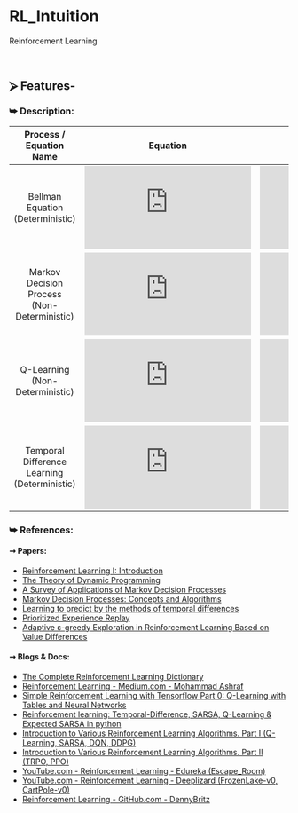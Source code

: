 # RL_Intuition
Reinforcement Learning

<br/>

## ⮚ Features-
### ⮩ Description:
| Process / Equation Name | Equation | Attributes |
| :---: | :---: | :---: |
| Bellman Equation <br/> (Deterministic) | ![BellmanEquation](https://latex.codecogs.com/svg.latex?V%28s%29%20%3D%20%5Cunderset%7Ba%7D%7Bmax%7D%20%28R%28s%2C%20a%29%20&plus;%20%5Cgamma%20V%28%7Bs%7D%27%29%29) | ![BellmanAttributes](https://latex.codecogs.com/svg.latex?%5C%21%5C%21%5C%21%5C%21%5C%21%5C%21%5C%21%5C%21%5C%21%20V%5C%21%5C%21%3A%20value%2C%20%5C%3B%20%5C%3B%20%5C%3B%20%5C%3B%20%5C%3B%20%5C%3B%20%5C%3B%20%5C%3B%20%5C%3B%20%5C%3B%20%5C%3B%20%5C%3B%20%5C%3B%20%5C%3B%20%5C%3B%20%5C%3B%20%5C%3B%20R%5C%21%5C%21%3A%20reward%2C%20%5Cnewline%20a%5C%21%5C%21%3A%20action%2C%20%5C%3B%20%5C%3B%20%5C%3B%20%5C%3B%20%5C%3B%20%5C%3B%20%5C%3B%20%5C%3B%20%5C%3B%20%5C%3B%20%5C%3B%20%5C%3B%20%5C%3B%20%5C%3B%20%5C%3B%20%5C%3B%20%5C%3B%20%5Cgamma%5C%21%5C%21%3A%20discounting%20factor%2C%20%5Cnewline%20s%5C%21%5C%21%3A%20current%20%5C%2C%20state%2C%20%5C%3B%20%5C%3B%20%5C%3B%20%5C%3B%20%5C%3B%20%5C%3B%20%5C%3B%20%7Bs%7D%27%5C%21%5C%21%3A%20next%20%5C%2C%20state) |
| Markov Decision Process <br/> (Non-Deterministic) | ![MarkovEquation](https://latex.codecogs.com/svg.latex?V%28s%29%20%3D%20%5Cunderset%7Ba%7D%7Bmax%7D%20%28R%28s%2C%20a%29%20&plus;%20%5Cgamma%20%5Csum_%7B%7Bs%7D%27%7D%20%28P%28s%2C%20a%2C%20%7Bs%7D%27%29%20*%20V%28%7Bs%7D%27%29%29%29) | ![MarkovAttributes](https://latex.codecogs.com/svg.latex?%5C%21%5C%21%5C%21%5C%21%5C%21%5C%21%5C%21%5C%21%5C%21%20V%5C%21%5C%21%3A%20value%2C%20%5C%3B%20%5C%3B%20%5C%3B%20%5C%3B%20%5C%3B%20%5C%3B%20%5C%3B%20%5C%3B%20%5C%3B%20%5C%3B%20%5C%3B%20%5C%3B%20%5C%3B%20%5C%3B%20%5C%3B%20%5C%3B%20%5C%3B%20R%5C%21%5C%21%3A%20reward%2C%20%5Cnewline%20a%5C%21%5C%21%3A%20action%2C%20%5C%3B%20%5C%3B%20%5C%3B%20%5C%3B%20%5C%3B%20%5C%3B%20%5C%3B%20%5C%3B%20%5C%3B%20%5C%3B%20%5C%3B%20%5C%3B%20%5C%3B%20%5C%3B%20%5C%3B%20%5C%3B%20%5C%3B%20%5Cgamma%5C%21%5C%21%3A%20discounting%20factor%2C%20%5Cnewline%20s%5C%21%5C%21%3A%20current%20%5C%2C%20state%2C%20%5C%3B%20%5C%3B%20%5C%3B%20%5C%3B%20%5C%3B%20%5C%3B%20%5C%3B%20%7Bs%7D%27%5C%21%5C%21%3A%20next%20%5C%2C%20state%2C%20%5Cnewline%20P%5C%21%5C%21%3A%20probability) |
| Q-Learning <br/> (Non-Deterministic) | ![Q-Equation](https://latex.codecogs.com/gif.latex?Q%28s%2C%20a%29%20%3D%20R%28s%2C%20a%29%20&plus;%20%5Cgamma%20%5Csum_%7B%7Bs%7D%27%7D%20%28P%28s%2C%20a%2C%20%7Bs%7D%27%29%20*%20%5Cunderset%7B%7Ba%7D%27%7D%7Bmax%7D%20%28Q%28%7Bs%7D%27%2C%20%7Ba%7D%27%29%29%29) | ![Q-Attributes](https://latex.codecogs.com/svg.latex?%5C%21%5C%21%5C%21%5C%21%5C%21%5C%21%5C%21%5C%21%5C%21%20Q%5C%21%5C%21%3A%20action%20%5C%2C%20value%2C%20%5C%3B%5C%3B%5C%3B%5C%3B%5C%3B%5C%3B%5C%3B%5C%3B%20R%5C%21%5C%21%3A%20reward%2C%20%5Cnewline%20a%5C%21%5C%21%3A%20current%20%5C%2C%20action%2C%20%5C%3B%5C%3B%5C%3B%5C%3B%5C%3B%20%7Ba%7D%27%5C%21%5C%21%3A%20next%20%5C%2C%20action%2C%20%5Cnewline%20s%5C%21%5C%21%3A%20current%20%5C%2C%20state%2C%20%5C%3B%5C%3B%5C%3B%5C%3B%5C%3B%5C%3B%5C%3B%20%7Bs%7D%27%5C%21%5C%21%3A%20next%20%5C%2C%20state%2C%20%5Cnewline%20P%5C%21%5C%21%3A%20probability%2C%20%5C%3B%5C%3B%5C%3B%5C%3B%5C%3B%5C%3B%5C%3B%5C%3B%5C%3B%20%5Cgamma%5C%21%5C%21%3A%20discounting%20%5C%2C%20factor%20%5Cnewline%20) |
| Temporal Difference Learning <br/> (Deterministic) | ![TD-Equation](https://latex.codecogs.com/svg.latex?Q_%7Bt%7D%28s%2C%20a%29%20%3D%20Q_%7Bt-1%7D%28s%2C%20a%29%20&plus;%20%5Calpha%20%28%5Cunderset%7BTD_%7Bt%7D%28a%2C%20s%29%7D%7B%5Cunderbrace%7BR%28s%2C%20a%29%20&plus;%20%5Cgamma%20*%20%5Cunderset%7B%7Ba%7D%27%7D%7Bmax%7DQ_%7Bt%7D%28%7Bs%7D%27%2C%20%7Ba%7D%27%29%20-%20Q_%7Bt-1%7D%28s%2C%20a%29%7D%7D%29) | ![TD-Attributes](https://latex.codecogs.com/svg.latex?%5C%21%5C%21%5C%21%5C%21%5C%21%5C%21%5C%21%5C%21%5C%21%20TD%5C%21%5C%21%3A%20temporal%20%5C%2C%20difference%2C%20%5Cnewline%20Q%5C%21%5C%21%3A%20action%20%5C%2C%20value%2C%20%5C%3B%5C%3B%5C%3B%5C%3B%5C%3B%5C%3B%5C%3B%20R%5C%21%5C%21%3A%20reward%2C%20%5Cnewline%20a%5C%21%5C%21%3A%20current%20%5C%2C%20action%2C%20%5C%3B%5C%3B%5C%3B%5C%3B%5C%3B%20%7Ba%7D%27%5C%21%5C%21%3A%20next%20%5C%2C%20action%2C%20%5Cnewline%20s%5C%21%5C%21%3A%20current%20%5C%2C%20state%2C%20%5C%3B%5C%3B%5C%3B%5C%3B%5C%3B%5C%3B%5C%3B%20%7Bs%7D%27%5C%21%5C%21%3A%20next%20%5C%2C%20state%2C%20%5Cnewline%20%5Calpha%5C%21%5C%21%3A%20learning%20%5C%2C%20rate%2C%20%5C%3B%5C%3B%5C%3B%5C%3B%5C%3B%5C%3B%20%5Cgamma%5C%21%5C%21%3A%20discounting%20%5C%2C%20factor) |


### ⮩ References:
#### ➞ Papers:
* [Reinforcement Learning I: Introduction](http://citeseerx.ist.psu.edu/viewdoc/download;jsessionid=947C1C78AE35225DD1928F05EB6F010B?doi=10.1.1.32.7692&rep=rep1&type=pdf)
* [The Theory of Dynamic Programming](https://www.rand.org/pubs/papers/P550.html)
* [A Survey of Applications of Markov Decision Processes](http://www.it.uu.se/edu/course/homepage/aism/st11/MDPApplications3.pdf)
* [Markov Decision Processes: Concepts and Algorithms](https://www.cs.vu.nl/~annette/SIKS2009/material/SIKS-RLIntro.pdf)
* [Learning to predict by the methods of temporal differences](https://link.springer.com/article/10.1007/BF00115009)
* [Prioritized Experience Replay](https://arxiv.org/abs/1511.05952)
* [Adaptive ε-greedy Exploration in Reinforcement Learning Based on Value Differences](http://tokic.com/www/tokicm/publikationen/papers/AdaptiveEpsilonGreedyExploration.pdf)

#### ➞ Blogs & Docs:
* [The Complete Reinforcement Learning Dictionary](https://towardsdatascience.com/the-complete-reinforcement-learning-dictionary-e16230b7d24e)
* [Reinforcement Learning - Medium.com - Mohammad Ashraf](https://medium.com/@m.elsersy96)
* [Simple Reinforcement Learning with Tensorflow Part 0: Q-Learning with Tables and Neural Networks](https://medium.com/emergent-future/simple-reinforcement-learning-with-tensorflow-part-0-q-learning-with-tables-and-neural-networks-d195264329d0)
* [Reinforcement learning: Temporal-Difference, SARSA, Q-Learning & Expected SARSA in python](https://towardsdatascience.com/reinforcement-learning-temporal-difference-sarsa-q-learning-expected-sarsa-on-python-9fecfda7467e)
* [Introduction to Various Reinforcement Learning Algorithms. Part I (Q-Learning, SARSA, DQN, DDPG)](https://towardsdatascience.com/introduction-to-various-reinforcement-learning-algorithms-i-q-learning-sarsa-dqn-ddpg-72a5e0cb6287)
* [Introduction to Various Reinforcement Learning Algorithms. Part II (TRPO, PPO)](https://towardsdatascience.com/introduction-to-various-reinforcement-learning-algorithms-part-ii-trpo-ppo-87f2c5919bb9)
* [YouTube.com - Reinforcement Learning - Edureka (Escape_Room)](https://www.youtube.com/watch?v=LzaWrmKL1Z4)
* [YouTube.com - Reinforcement Learning - Deeplizard (FrozenLake-v0, CartPole-v0)](https://www.youtube.com/playlist?list=PLZbbT5o_s2xoWNVdDudn51XM8lOuZ_Njv)
* [Reinforcement Learning - GitHub.com - DennyBritz](https://github.com/dennybritz/reinforcement-learning)
